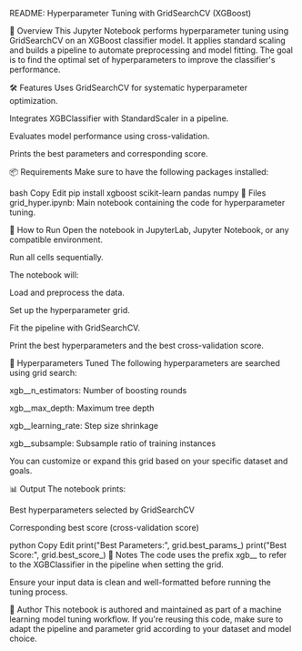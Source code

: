 README: Hyperparameter Tuning with GridSearchCV (XGBoost)

📄 Overview
This Jupyter Notebook performs hyperparameter tuning using GridSearchCV on an XGBoost classifier model. It applies standard scaling and builds a pipeline to automate preprocessing and model fitting. The goal is to find the optimal set of hyperparameters to improve the classifier's performance.

🛠️ Features
Uses GridSearchCV for systematic hyperparameter optimization.

Integrates XGBClassifier with StandardScaler in a pipeline.

Evaluates model performance using cross-validation.

Prints the best parameters and corresponding score.

📦 Requirements
Make sure to have the following packages installed:

bash
Copy
Edit
pip install xgboost scikit-learn pandas numpy
📁 Files
grid_hyper.ipynb: Main notebook containing the code for hyperparameter tuning.

🚀 How to Run
Open the notebook in JupyterLab, Jupyter Notebook, or any compatible environment.

Run all cells sequentially.

The notebook will:

Load and preprocess the data.

Set up the hyperparameter grid.

Fit the pipeline with GridSearchCV.

Print the best hyperparameters and the best cross-validation score.

🧪 Hyperparameters Tuned
The following hyperparameters are searched using grid search:

xgb__n_estimators: Number of boosting rounds

xgb__max_depth: Maximum tree depth

xgb__learning_rate: Step size shrinkage

xgb__subsample: Subsample ratio of training instances

You can customize or expand this grid based on your specific dataset and goals.

📊 Output
The notebook prints:

Best hyperparameters selected by GridSearchCV

Corresponding best score (cross-validation score)

python
Copy
Edit
print("Best Parameters:", grid.best_params_)
print("Best Score:", grid.best_score_)
📌 Notes
The code uses the prefix xgb__ to refer to the XGBClassifier in the pipeline when setting the grid.

Ensure your input data is clean and well-formatted before running the tuning process.

🧠 Author
This notebook is authored and maintained as part of a machine learning model tuning workflow. If you're reusing this code, make sure to adapt the pipeline and parameter grid according to your dataset and model choice.

